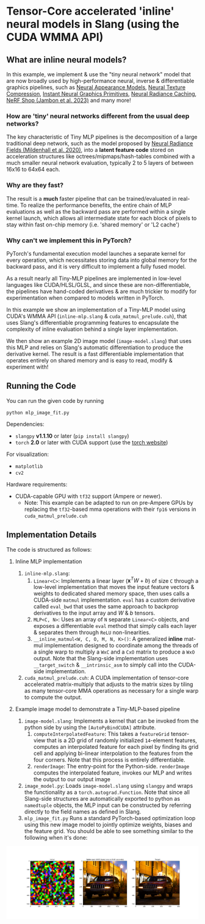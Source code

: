 # Tensor-Core accelerated 'inline' neural models in Slang (using the CUDA WMMA API)

## What are inline neural models?
In this example, we implement & use the "tiny neural network" model that are now broadly used by high-performance neural, inverse & differentiable graphics pipelines, such as [Neural Appearance Models](https://research.nvidia.com/labs/rtr/neural_appearance_models/), [Neural Texture Compression](https://research.nvidia.com/labs/rtr/neural_texture_compression/), [Instant Neural Graphics Primitives](https://nvlabs.github.io/instant-ngp/), [Neural Radiance Caching](https://research.nvidia.com/publication/2021-06_real-time-neural-radiance-caching-path-tracing), [NeRF Shop (Jambon et al. 2023)](https://repo-sam.inria.fr/fungraph/nerfshop/) and many more!

### How are 'tiny' neural networks different from the usual deep networks?
The key characteristic of Tiny MLP pipelines is the decomposition of a large traditional deep network, such as the model proposed by [Neural Radiance Fields (Mildenhall et al. 2020)](https://www.matthewtancik.com/nerf), into a **latent feature code** stored on acceleration structures like octrees/mipmaps/hash-tables combined with a much smaller neural network evaluation, typically 2 to 5 layers of between 16x16 to 64x64 each.

### Why are they fast?
The result is a **much** faster pipeline that can be trained/evaluated in real-time. To realize the performance benefits, the entire chain of MLP evaluations as well as the backward pass are performed within a single kernel launch, which allows all intermediate state for each block of pixels to stay within fast on-chip memory (i.e. 'shared memory' or 'L2 cache')

### Why can't we implement this in PyTorch?
PyTorch's fundamental execution model launches a separate kernel for every operation, which necessitates storing data into global memory for the backward pass, and it is very difficult to implement a fully fused model.

As a result nearly all Tiny-MLP pipelines are implemented in low-level languages like CUDA/HLSL/GLSL, and since these are non-differentiable, the pipelines have hand-coded derivatives & are much trickier to modify for experimentation when compared to models written in PyTorch.

In this example we show an implementation of a Tiny-MLP model using CUDA's WMMA API (`inline-mlp.slang` & `cuda_matmul_prelude.cuh`), that uses Slang's differentiable programming features to encapsulate the complexity of inline evaluation behind a single layer implementation. 

We then show an example 2D image model (`image-model.slang`) that uses this MLP and relies on Slang's automatic differentiation to produce the derivative kernel. The result is a fast differentiable implementation that operates entirely on shared memory and is easy to read, modify & experiment with!

## Running the Code

You can run the given code by running 
```shell
python mlp_image_fit.py
```

Dependencies:
 - `slangpy` **v1.1.10** or later (`pip install slangpy`)
 - `torch` **2.0** or later with CUDA support (use the [torch website](https://pytorch.org/))
  
For visualization:
 - `matplotlib`
 - `cv2`

Hardware requirements:
 - CUDA-capable GPU with `tf32` support (Ampere or newer). 
    - Note: This example can be adapted to run on pre-Ampere GPUs by replacing the `tf32`-based mma operations with their `fp16` versions in `cuda_matmul_prelude.cuh` 

## Implementation Details

The code is structured as follows:
 1. Inline MLP implementation 
    1. `inline-mlp.slang`: 
        1. `Linear<C>`: Implements a linear layer ($\mathbf{x}^TW+b$) of size `C` through a low-level implementation that moves the input feature vectors & weights to dedicated shared memory space, then uses calls a CUDA-side `matmul` implementation. `eval` has a custom derivative called `eval_bwd` that uses the same approach to backprop derivatives to the input array and $W$ & $b$ tensors. 
        2. `MLP<C, N>`: Uses an array of `N` separate `Linear<C>` objects, and exposes a differentiable `eval` method that simply calls each layer & separates them through `ReLU`  non-linearities.
        3. `__inline_matmul<W, C, O, M, N, K>()`: A generalized **inline** mat-mul implementation designed to coordinate among the threads of a single warp to multiply a `WxC` and a `CxO` matrix to produce a `WxO` output. Note that the Slang-side implementation uses `__target_switch` & `__intrinsic_asm` to simply call into the CUDA-side implementation.
    2. `cuda_matmul_prelude.cuh`: A CUDA implementation of tensor-core accelerated matrix-multiply that adjusts to the matrix sizes by tiling as many tensor-core MMA operations as necessary for a single warp to compute the output.

 2. Example image model to demonstrate a Tiny-MLP-based pipeline
    1. `image-model.slang`: Implements a kernel that can be invoked from the python side by using the `[AutoPyBindCUDA]` attribute. 
        1. `computeInterpolatedFeature`: This takes a `featureGrid` tensor-view that is a 2D grid of randomly initialized `14`-element features, computes an interpolated feature for each pixel by finding its grid cell and applying bi-linear interpolation to the features from the four corners. Note that this process is entirely differentiable.
        2. `renderImage`: The entry-point for the Python-side. `renderImage` computes the interpolated feature, invokes our MLP and writes the output to our output image
     2. `image_model.py`: Loads `image-model.slang` using `slangpy` and wraps the functionality as a `torch.autograd.Function`. Note that since all Slang-side structures are automatically exported to python as `namedtuple` objects, the MLP input can be constructed by referring directly to the field names as defined in Slang.
     3. `mlp_image_fit.py` Runs a standard PyTorch-based optimization loop using this new image model to jointly optimize weights, biases and the feature grid. You should be able to see something similar to the following when it's done: 
     
<img src="result.png">
